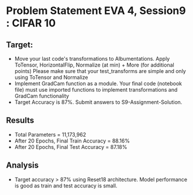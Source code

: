 # Problem Statement EVA 4, Session9 : CIFAR 10

## Target:

-  Move your last code's transformations to Albumentations. Apply ToTensor, HorizontalFlip, Normalize (at min) + More (for additional points) Please make sure that your test_transforms are simple and only using ToTensor and Normalize
-  Implement GradCam function as a module. Your final code (notebook file) must use imported functions to implement transformations and GradCam functionality
- Target Accuracy is 87%. Submit answers to S9-Assignment-Solution.

## Results

-  Total Parameters = 11,173,962
-  After 20 Epochs, Final Train Accuracy = 88.16%
-  After 20 Epochs, Final Test Accuracy = 87.18%


## Analysis

-  Target accuracy > 87% using Reset18 architecture. Model performance is good as train and test accuracy is small.
